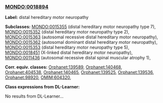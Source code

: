 
### [MONDO:0018894](http://purl.obolibrary.org/obo/MONDO_0018894)
**Label:** distal hereditary motor neuropathy

**Subclasses:** [MONDO:0015355](http://purl.obolibrary.org/obo/MONDO_0015355) (distal hereditary motor neuropathy type 7), [MONDO:0015352](http://purl.obolibrary.org/obo/MONDO_0015352) (distal hereditary motor neuropathy type 2), [MONDO:0015363](http://purl.obolibrary.org/obo/MONDO_0015363) (autosomal recessive distal hereditary motor neuropathy), [MONDO:0015362](http://purl.obolibrary.org/obo/MONDO_0015362) (autosomal dominant distal hereditary motor neuropathy), [MONDO:0015353](http://purl.obolibrary.org/obo/MONDO_0015353) (distal hereditary motor neuropathy type 5), [MONDO:0018451](http://purl.obolibrary.org/obo/MONDO_0018451) (X-linked distal hereditary motor neuropathy), [MONDO:0011436](http://purl.obolibrary.org/obo/MONDO_0011436) (autosomal recessive distal spinal muscular atrophy 1), 

**Corr. equiv. classes:** [Orphanet:139589](http://www.orpha.net/ORDO/Orphanet_139589), [Orphanet:140468](http://www.orpha.net/ORDO/Orphanet_140468), [Orphanet:404538](http://www.orpha.net/ORDO/Orphanet_404538), [Orphanet:140465](http://www.orpha.net/ORDO/Orphanet_140465), [Orphanet:139525](http://www.orpha.net/ORDO/Orphanet_139525), [Orphanet:139536](http://www.orpha.net/ORDO/Orphanet_139536), [Orphanet:98920](http://www.orpha.net/ORDO/Orphanet_98920), [OMIM:604320](http://purl.obolibrary.org/obo/OMIM_604320), 

**Class expressions from DL-Learner:**

No results from DL-Learner...



